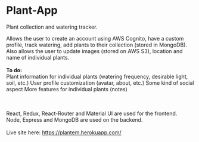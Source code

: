 # Plant-App
Plant collection and watering tracker.

Allows the user to create an account using AWS Cognito, have a custom profile, track watering, add plants to their collection (stored in MongoDB).<Br/>
Also allows the user to update images (stored on AWS S3), location and name of individual plants.
<Br/><Br/>
<b>To do:</b><Br/>
Plant information for individual plants (watering frequency, desirable light, soil, etc.)
User profile customization (avatar, about, etc.)
Some kind of social aspect
More features for individual plants (notes)

<Br/><Br/>
React, Redux, React-Router and Material UI are used for the frontend.<Br/>
Node, Express and MongoDB are used on the backend.
<BR/><br/>
Live site here: https://plantem.herokuapp.com/
